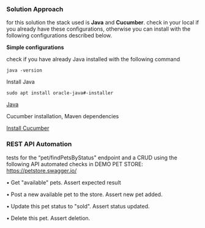 ### Solution Approach
for this solution the stack used is **Java** and **Cucumber**.
check in your local if you already have these configurations, otherwise you can install
with the following configurations described below.

**Simple configurations**

check if you have already Java installed with the following command 

```
java -version
```
Install Java
```
sudo apt install oracle-java#-installer
```
[Java](https://www.oracle.com/java/technologies/downloads/#java11)

Cucumber installation, Maven dependencies

[Install Cucumber](https://cucumber.io/docs/installation/java/)


### REST API Automation

tests for the “pet/findPetsByStatus" endpoint and a CRUD using the following API automated checks in DEMO PET STORE: https://petstore.swagger.io/

• Get "available" pets. Assert expected result

• Post a new available pet to the store. Assert new pet added.

• Update this pet status to "sold". Assert status updated.

• Delete this pet. Assert deletion.
